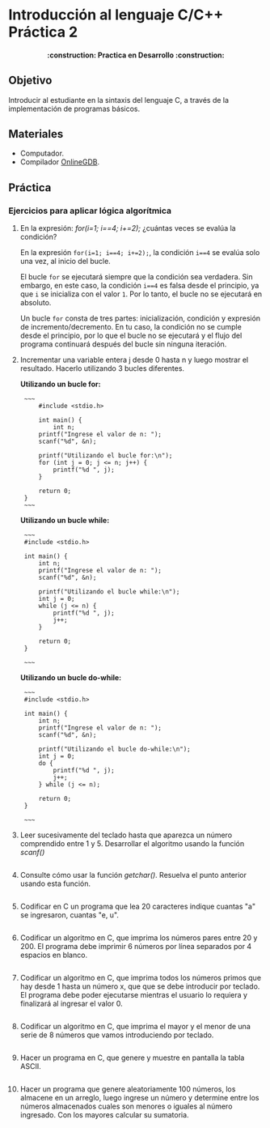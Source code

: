 # Introducción al lenguaje C/C++ Práctica 2

<h4 align="center">
:construction: Practica en Desarrollo :construction:
</h4>

## Objetivo

Introducir al estudiante en la sintaxis del lenguaje C, a través de la implementación de programas básicos.

## Materiales

- Computador.
- Compilador [OnlineGDB](https://www.onlinegdb.com/online_c_compiler).


## Práctica

### **Ejercicios para aplicar lógica algorítmica**

1. En la expresión: *for(i=1; i==4; i+=2);* ¿cuántas veces se evalúa la condición?

    En la expresión `for(i=1; i==4; i+=2);`, la condición `i==4` se evalúa solo una vez, al inicio del bucle. 

    El bucle `for` se ejecutará siempre que la condición sea verdadera. Sin embargo, en este caso, la condición `i==4` es falsa desde el principio, ya que `i` se inicializa con el valor `1`. Por lo tanto, el bucle no se ejecutará en absoluto.

    Un bucle `for` consta de tres partes: inicialización, condición y expresión de incremento/decremento. En tu caso, la condición no se cumple desde el principio, por lo que el bucle no se ejecutará y el flujo del programa continuará después del bucle sin ninguna iteración.


2. Incrementar una variable entera j desde 0 hasta n y luego mostrar el resultado.
Hacerlo utilizando 3 bucles diferentes. 

    **Utilizando un bucle for:**

        ~~~
            #include <stdio.h>

            int main() {
                int n;
            printf("Ingrese el valor de n: ");
            scanf("%d", &n);

            printf("Utilizando el bucle for:\n");
            for (int j = 0; j <= n; j++) {
                printf("%d ", j);
            }

            return 0;
        }
        ~~~

    **Utilizando un bucle while:**

        ~~~
        #include <stdio.h>

        int main() {
            int n;
            printf("Ingrese el valor de n: ");
            scanf("%d", &n);

            printf("Utilizando el bucle while:\n");
            int j = 0;
            while (j <= n) {
                printf("%d ", j);
                j++;
            }

            return 0;
        }

        ~~~

    **Utilizando un bucle do-while:**

        ~~~
        #include <stdio.h>

        int main() {
            int n;
            printf("Ingrese el valor de n: ");
            scanf("%d", &n);

            printf("Utilizando el bucle do-while:\n");
            int j = 0;
            do {
                printf("%d ", j);
                j++;
            } while (j <= n);

            return 0;
        }

        ~~~


3. Leer sucesivamente del teclado hasta que aparezca un número comprendido entre 1 y 5. Desarrollar el algoritmo usando la función *scanf()*
~~~
~~~

4. Consulte cómo usar la función *getchar()*. Resuelva el punto anterior usando esta función. 
~~~
~~~

5. Codificar en C un programa que lea 20 caracteres indique cuantas "a" se ingresaron, cuantas "e, u".
~~~
~~~

6. Codificar un algoritmo en C, que imprima los números pares entre 20 y 200. El programa debe imprimir 6 números por línea separados por 4 espacios en blanco.
~~~
~~~

7. Codificar un algoritmo en C, que imprima todos los números primos que hay desde 1 hasta un número x, que que se debe introducir por teclado. El programa debe poder ejecutarse mientras el usuario lo requiera y finalizará al ingresar el valor 0.
~~~
~~~

8. Codificar un algoritmo en C, que imprima el mayor y el menor de una serie de 8 números que vamos introduciendo por teclado.
~~~
~~~

9. Hacer un programa en C, que genere y muestre en pantalla la tabla ASCII.
~~~
~~~

10. Hacer un programa que genere aleatoriamente 100 números, los almacene en un arreglo, luego ingrese un número y determine entre los números almacenados cuales son menores o iguales al número ingresado. Con los mayores calcular su sumatoria.
~~~
~~~